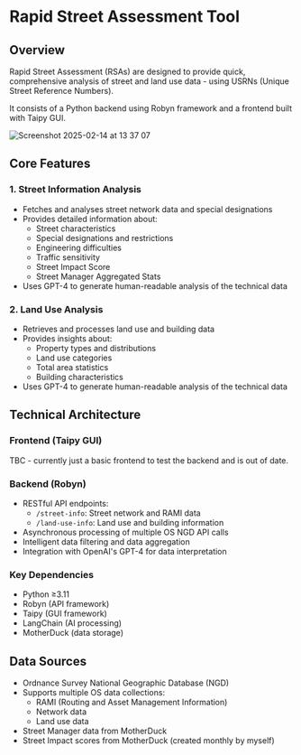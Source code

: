 # Rapid Street Assessment Tool

## Overview

Rapid Street Assessment (RSAs) are designed to provide quick, comprehensive analysis of street and land use data - using USRNs (Unique Street Reference Numbers).

It consists of a Python backend using Robyn framework and a frontend built with Taipy GUI.

![Screenshot 2025-02-14 at 13 37 07](https://github.com/user-attachments/assets/7d05f8f4-cb00-490d-ab88-926bec951c69)

## Core Features

### 1. Street Information Analysis

- Fetches and analyses street network data and special designations
- Provides detailed information about:
  - Street characteristics
  - Special designations and restrictions
  - Engineering difficulties
  - Traffic sensitivity
  - Street Impact Score
  - Street Manager Aggregated Stats
- Uses GPT-4 to generate human-readable analysis of the technical data

### 2. Land Use Analysis

- Retrieves and processes land use and building data
- Provides insights about:
  - Property types and distributions
  - Land use categories
  - Total area statistics
  - Building characteristics
- Uses GPT-4 to generate human-readable analysis of the technical data

## Technical Architecture

### Frontend (Taipy GUI)

TBC - currently just a basic frontend to test the backend and is out of date.

### Backend (Robyn)

- RESTful API endpoints:
  - `/street-info`: Street network and RAMI data
  - `/land-use-info`: Land use and building information
- Asynchronous processing of multiple OS NGD API calls
- Intelligent data filtering and data aggregation
- Integration with OpenAI's GPT-4 for data interpretation

### Key Dependencies

- Python ≥3.11
- Robyn (API framework)
- Taipy (GUI framework)
- LangChain (AI processing)
- MotherDuck (data storage)

## Data Sources

- Ordnance Survey National Geographic Database (NGD)
- Supports multiple OS data collections:
  - RAMI (Routing and Asset Management Information)
  - Network data
  - Land use data
- Street Manager data from MotherDuck
- Street Impact scores from MotherDuck (created monthly by myself)
